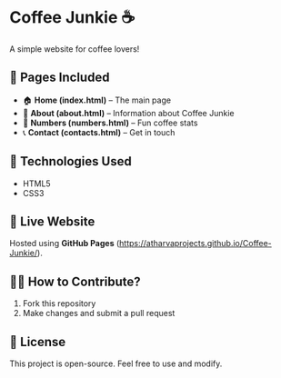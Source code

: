 # Coffee Junkie ☕  
A simple website for coffee lovers!  

## 📄 Pages Included  
- 🏠 **Home (index.html)** – The main page  
- 📖 **About (about.html)** – Information about Coffee Junkie  
- 🔢 **Numbers (numbers.html)** – Fun coffee stats  
- 📞 **Contact (contacts.html)** – Get in touch  

## 🚀 Technologies Used  
- HTML5  
- CSS3  
 

## 🔗 Live Website  
Hosted using **GitHub Pages** (https://atharvaprojects.github.io/Coffee-Junkie/).  

## 👨‍💻 How to Contribute?  
1. Fork this repository  
2. Make changes and submit a pull request  

## 📜 License  
This project is open-source. Feel free to use and modify.  
